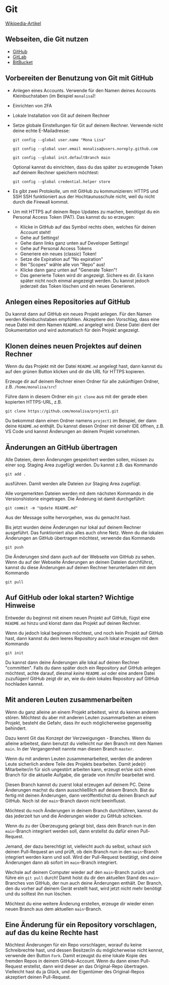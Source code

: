 # Git

[Wikipedia-Artikel](https://de.wikipedia.org/wiki/Git)

## Webseiten, die Git nutzen

- [GitHub](https://github.com/)
- [GitLab](https://about.gitlab.com/)
- [BitBucket](https://bitbucket.org/)

## Vorbereiten der Benutzung von Git mit GitHub

- Anlegen eines Accounts. Verwende für den Namen deines Accounts Kleinbuchstaben (im Beispiel `monalisa`)!
- Einrichten von 2FA
- Lokale Installation von Git auf deinem Rechner
- Setze globale Einstellungen für Git auf deinem Rechner. Verwende nicht deine echte E-Mailadresse:

  ```git config --global user.name "Mona Lisa"```

  ```git config --global user.email monalisa@users.noreply.github.com```

  ```git config --global init.defaultBranch main```

  Optional kannst du einrichten, dass du das später zu erzeugende Token auf deinem Rechner speichern möchtest:

  ```git config --global credential.helper store```
  
- Es gibt zwei Protokolle, um mit GitHub zu kommunizieren: HTTPS und SSH
  SSH funktioniert aus der Hochtaunusschule nicht, weil du nicht durch die Firewall kommst.

- Um mit HTTPS auf deinem Repo Updates zu machen, benötigst du ein Personal Access Token (PAT).
  Das kannst du so erzeugen:
  - Klicke in GitHub auf das Symbol rechts oben, welches für deinen Account steht!
  - Gehe auf Settings!
  - Gehe dann links ganz unten auf Developer Settings!
  - Gehe auf Personal Access Tokens
  - Generiere ein neues (classic) Token!
  - Setze die Expiration auf "No expiration"
  - Bei "Scopes" wähle alle von "Repo" aus!
  - Klicke dann ganz unten auf "Generate Token"!
  - Das generierte Token wird dir angezeigt. Sichere es dir. Es kann später nicht noch einmal angezeigt werden. Du kannst jedoch jederzeit das Token löschen und ein neues Generieren.
 
## Anlegen eines Repositories auf GitHub

Du kannst dann auf GitHub ein neues Projekt anlegen. Für den Namen werden Kleinbuchstaben empfohlen. Akzeptiere den Vorschlag, dass eine neue Datei mit dem Namen `README.md` angelegt wird. Diese Datei dient der Dokumentation und wird automatisch für dein Projekt angezeigt.

## Klonen deines neuen Projektes auf deinen Rechner

Wenn du das Projekt mit der Datei `README.md` angelegt hast, dann kannst du auf den grünen Button klicken und dir die URL für HTTPS kopieren.

Erzeuge dir auf deinem Rechner einen Ordner für alle zukünftigen Ordner, z.B. `/home/monalisa/src`!

Führe dann in diesem Ordner ein `git clone` aus mit der gerade eben kopierten HTTPS-URL, z.B.

```git clone https://github.com/monalisa/project1.git```

Du bekommst dann einen Ordner namens `project1` im Beispiel, der dann deine `README.md` enthält. Du kannst diesen Ordner mit deiner IDE öffnen, z.B. VS Code und kannst Änderungen an deinem Projekt vornehmen.

## Änderungen an GitHub übertragen

Alle Dateien, deren Änderungen gespeichert werden sollen, müssen zu einer sog. Staging Area zugefügt werden. Du kannst z.B. das Kommando

```git add .```

ausführen. Damit werden alle Dateien zur Staging Area zugefügt.

Alle vorgemerkten Dateien werden mit dem nächsten Kommando in die Versionshistorie eingetragen. Die Änderung ist damit durchgeführt:

```git commit -m "Update README.md"```

Aus der Message sollte hervorgehen, was du gemacht hast.

Bis jetzt wurden deine Änderungen nur lokal auf deinem Rechner ausgeführt. Das funktioniert also alles auch ohne Netz. Wenn du die lokalen Änderungen an GitHub übertragen möchtest, verwende das Kommando

```git push```

Die Änderungen sind dann auch auf der Webseite von GitHub zu sehen. Wenn du auf der Webseite Änderungen an deinen Dateien durchführst, kannst du diese Änderungen auf deinen Rechner herunterladen mit dem Kommando

```git pull```

## Auf GitHub oder lokal starten? Wichtige Hinweise

Entweder du beginnst mit einem neuen Projekt auf GitHub, fügst eine `README.md` hinzu und klonst dann das Projekt auf deinen Rechner.

Wenn du jedoch lokal beginnen möchtest, und noch kein Projekt auf GitHub hast, dann kannst du dein leeres Repository auch lokal erzeugen mit dem Kommando

```git init```

Du kannst dann deine Änderungen alle lokal auf deinen Rechner "committen". Falls du dann später doch ein Repository auf GitHub anlegen möchtest, achte darauf, diesmal *keine* `README.md` oder eine andere Datei zuzufügen! GitHub zeigt dir an, wie du dein lokales Repository auf GitHub hochladen kannst.

## Mit anderen Leuten zusammenarbeiten

Wenn du ganz alleine an einem Projekt arbeitest, wirst du keinen anderen stören. Möchtest du aber mit anderen Leuten zusammarbeiten an einem Projekt, besteht die Gefahr, dass ihr euch möglicherweise gegenseitig behindert.

Dazu kennt Git das Konzept der Verzweigungen - Branches. Wenn du alleine arbeitest, dann benutzt du vielleicht nur den Branch mit dem Namen `main`. In der Vergangenheit nannte man diesen Branch `master`. 

Wenn du mit anderen Leuten zusammenarbeitest, werden die anderen Leute sicherlich andere Teile des Projekts bearbeiten. Damit jede(r) Mitarbeiter/in für sich ungestört arbeiten kann, erzeugt er/sie sich einen Branch für die aktuelle Aufgabe, die gerade von ihm/ihr bearbeitet wird.

Diesen Branch kannst du zuerst lokal erzeugen auf deinem PC. Deine Änderungen machst du dann ausschließlich auf deisem Branch. Bist du fertig mit deinen Änderungen, dann veröffentlichst du deinen Branch auf GitHub. Noch ist der `main`-Branch davon nicht beeinflusst.

Möchtest du noch Änderungen in deinem Branch durchführen, kannst du das jederzeit tun und die Änderungen wieder zu GitHub schicken.

Wenn du zu der Überzeugung gelangt bist, dass dein Branch nun in den `main`-Branch integriert werden soll, dann erstellst du dafür einen Pull-Request.

Jemand, der dazu berechtigt ist, vielleicht auch du selbst, schaut sich deinen Pull-Request an und prüft, ob dein Branch nun in den `main`-Branch integriert werden kann und soll. Wird der Pull-Request bestätigt, sind deine Änderungen dann ab sofort im `main`-Branch integriert.

Wechsle auf deinem Computer wieder auf den `main`-Branch zurück und führe ein `git pull` durch! Damit holst du dir den aktuellen Stand des `main`-Branches von GitHub, der nun auch deine Änderungen enthält. Der Branch, den du vorher auf deinem Gerät erstellt hast, wird jetzt nicht mehr benötigt und du solltest ihn nun löschen.

Möchtest du eine weitere Änderung erstellen, erzeuge dir wieder einen neuen Branch aus dem aktuellen `main`-Branch.

## Eine Änderung für ein Repository vorschlagen, auf das du keine Rechte hast

Möchtest Änderungen für ein Repo vorschlagen, worauf du keine Schreibrechte hast, und dessen Besitzer/in du möglicherweise nicht kennst, verwende den Button `Fork`. Damit erzeugst du eine lokale Kopie des fremden Repos in deinem GitHub-Account. Wenn du dann einen Pull-Request erstellst, dann wird dieser an das Original-Repo übertragen. Vielleicht hast du ja Glück, und der Eigentümer des Original-Repos akzeptiert deinen Pull-Request.
